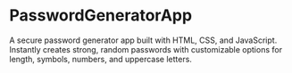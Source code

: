 # PasswordGeneratorApp
A secure password generator app built with HTML, CSS, and JavaScript. Instantly creates strong, random passwords with customizable options for length, symbols, numbers, and uppercase letters.
